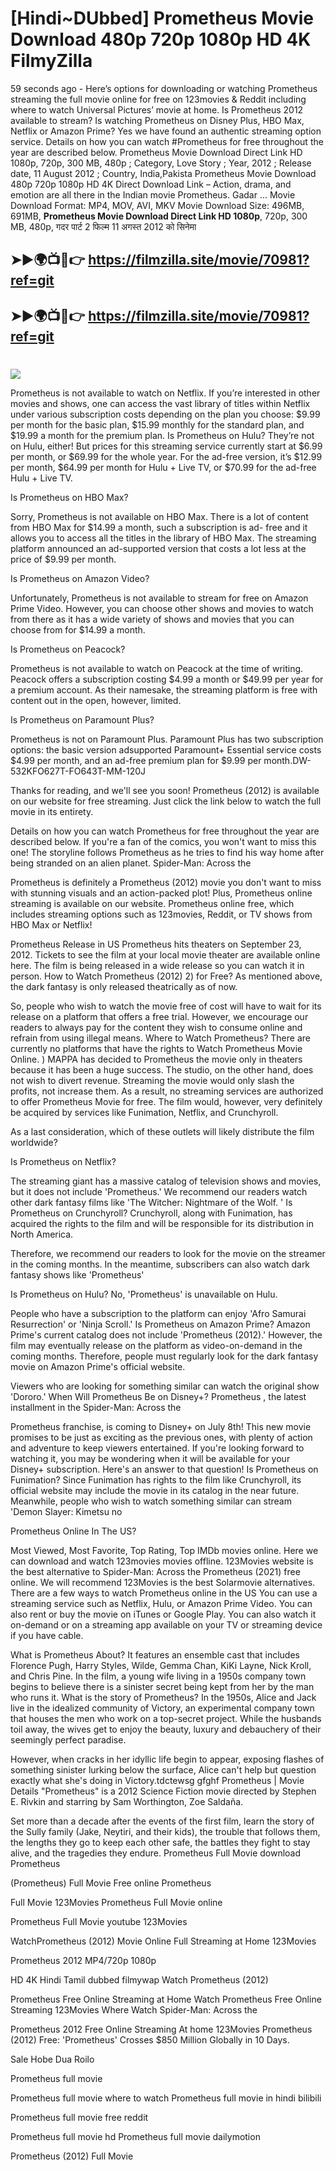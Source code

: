 # [Hindi~DUbbed] Prometheus Movie Download 480p 720p 1080p HD 4K FilmyZilla


59 seconds ago - Here’s options for downloading or watching Prometheus streaming the full movie online for free on 123movies & Reddit including where to watch Universal Pictures’ movie at home. Is Prometheus 2012 available to stream? Is watching Prometheus on Disney Plus, HBO Max, Netflix or Amazon Prime? Yes we have found an authentic streaming option service. Details on how you can watch #Prometheus for free throughout the year are described below. Prometheus Movie Download Direct Link HD 1080p, 720p, 300 MB, 480p ; Category, Love Story ; Year, 2012 ; Release date, 11 August 2012 ; Country, India,Pakista Prometheus Movie Download 480p 720p 1080p HD 4K Direct Download Link – Action, drama, and emotion are all there in the Indian movie Prometheus. Gadar ...
Movie Download Format: MP4, MOV, AVI, MKV
Movie Download Size: 496MB, 691MB, **Prometheus Movie Download Direct Link HD 1080p**, 720p, 300 MB, 480p, गदर पार्ट 2 फिल्म 11 अगस्त 2012 को सिनेमा

## ➤►🌍📺📱👉   https://filmzilla.site/movie/70981?ref=git

## ➤►🌍📺📱👉   https://filmzilla.site/movie/70981?ref=git

#

<img src="https://image.tmdb.org/t/p/w780//vMDdWQuvOjg9yUjMJrNunXq9cmw.jpg" />

Prometheus is not available to watch on Netflix. If you’re interested in other movies and shows, one can access the vast library of titles within Netflix under various subscription costs depending on the plan you choose: $9.99 per month for the basic plan, $15.99 monthly for the standard plan, and $19.99 a month for the premium plan. Is Prometheus on Hulu? They’re not on Hulu, either! But prices for this streaming service currently start at $6.99 per month, or $69.99 for the whole year. For the ad-free version, it’s $12.99 per month, $64.99 per month for Hulu + Live TV, or $70.99 for the ad-free Hulu + Live TV.

Is Prometheus on HBO Max?

Sorry, Prometheus is not available on HBO Max. There is a lot of content from HBO Max for $14.99 a month, such a subscription is ad- free and it allows you to access all the titles in the library of HBO Max. The streaming platform announced an ad-supported version that costs a lot less at the price of $9.99 per month.

Is Prometheus on Amazon Video?

Unfortunately, Prometheus is not available to stream for free on Amazon Prime Video. However, you can choose other shows and movies to watch from there as it has a wide variety of shows and movies that you can choose from for $14.99 a month.

Is Prometheus on Peacock?

Prometheus is not available to watch on Peacock at the time of writing. Peacock offers a subscription costing $4.99 a month or $49.99 per year for a premium account. As their namesake, the streaming platform is free with content out in the open, however, limited.

Is Prometheus on Paramount Plus?

Prometheus is not on Paramount Plus. Paramount Plus has two subscription options: the basic version adsupported Paramount+ Essential service costs $4.99 per month, and an ad-free premium plan for $9.99 per month.DW-532KFO627T-FO643T-MM-120J

Thanks for reading, and we'll see you soon! Prometheus (2012) is available on our website for free streaming. Just click the link below to watch the full movie in its entirety.

Details on how you can watch Prometheus for free throughout the year are described below. If you're a fan of the comics, you won't want to miss this one! The storyline follows Prometheus as he tries to find his way home after being stranded on an alien planet. Spider-Man: Across the

Prometheus is definitely a Prometheus (2012) movie you don't want to miss with stunning visuals and an action-packed plot! Plus, Prometheus online streaming is available on our website. Prometheus online free, which includes streaming options such as 123movies, Reddit, or TV shows from HBO Max or Netflix!

Prometheus Release in US Prometheus hits theaters on September 23, 2012. Tickets to see the film at your local movie theater are available online here. The film is being released in a wide release so you can watch it in person. How to Watch Prometheus (2012) 2) for Free? As mentioned above, the dark fantasy is only released theatrically as of now.

So, people who wish to watch the movie free of cost will have to wait for its release on a platform that offers a free trial. However, we encourage our readers to always pay for the content they wish to consume online and refrain from using illegal means. Where to Watch Prometheus? There are currently no platforms that have the rights to Watch Prometheus Movie Online. ) MAPPA has decided to Prometheus the movie only in theaters because it has been a huge success. The studio, on the other hand, does not wish to divert revenue. Streaming the movie would only slash the profits, not increase them. As a result, no streaming services are authorized to offer Prometheus Movie for free. The film would, however, very definitely be acquired by services like Funimation, Netflix, and Crunchyroll.

As a last consideration, which of these outlets will likely distribute the film worldwide?

Is Prometheus on Netflix?

The streaming giant has a massive catalog of television shows and movies, but it does not include 'Prometheus.' We recommend our readers watch other dark fantasy films like 'The Witcher: Nightmare of the Wolf. ' Is Prometheus on Crunchyroll? Crunchyroll, along with Funimation, has acquired the rights to the film and will be responsible for its distribution in North America.

Therefore, we recommend our readers to look for the movie on the streamer in the coming months. In the meantime, subscribers can also watch dark fantasy shows like 'Prometheus'

Is Prometheus on Hulu? No, 'Prometheus' is unavailable on Hulu.

People who have a subscription to the platform can enjoy 'Afro Samurai Resurrection' or 'Ninja Scroll.' Is Prometheus on Amazon Prime? Amazon Prime's current catalog does not include 'Prometheus (2012).' However, the film may eventually release on the platform as video-on-demand in the coming months. Therefore, people must regularly look for the dark fantasy movie on Amazon Prime's official website.

Viewers who are looking for something similar can watch the original show 'Dororo.' When Will Prometheus Be on Disney+? Prometheus , the latest installment in the Spider-Man: Across the

Prometheus franchise, is coming to Disney+ on July 8th! This new movie promises to be just as exciting as the previous ones, with plenty of action and adventure to keep viewers entertained. If you're looking forward to watching it, you may be wondering when it will be available for your Disney+ subscription. Here's an answer to that question! Is Prometheus on Funimation? Since Funimation has rights to the film like Crunchyroll, its official website may include the movie in its catalog in the near future. Meanwhile, people who wish to watch something similar can stream 'Demon Slayer: Kimetsu no

Prometheus Online In The US?

Most Viewed, Most Favorite, Top Rating, Top IMDb movies online. Here we can download and watch 123movies movies offline. 123Movies website is the best alternative to Spider-Man: Across the Prometheus (2021) free online. We will recommend 123Movies is the best Solarmovie alternatives. There are a few ways to watch Prometheus online in the US You can use a streaming service such as Netflix, Hulu, or Amazon Prime Video. You can also rent or buy the movie on iTunes or Google Play. You can also watch it on-demand or on a streaming app available on your TV or streaming device if you have cable.

What is Prometheus About? It features an ensemble cast that includes Florence Pugh, Harry Styles, Wilde, Gemma Chan, KiKi Layne, Nick Kroll, and Chris Pine. In the film, a young wife living in a 1950s company town begins to believe there is a sinister secret being kept from her by the man who runs it. What is the story of Prometheus? In the 1950s, Alice and Jack live in the idealized community of Victory, an experimental company town that houses the men who work on a top-secret project. While the husbands toil away, the wives get to enjoy the beauty, luxury and debauchery of their seemingly perfect paradise.

However, when cracks in her idyllic life begin to appear, exposing flashes of something sinister lurking below the surface, Alice can't help but question exactly what she's doing in Victory.tdctewsg gfghf Prometheus | Movie Details "Prometheus" is a 2012 Science Fiction movie directed by Stephen E. Rivkin and starring by Sam Worthington, Zoe Saldaña.

Set more than a decade after the events of the first film, learn the story of the Sully family (Jake, Neytiri, and their kids), the trouble that follows them, the lengths they go to keep each other safe, the battles they fight to stay alive, and the tragedies they endure. Prometheus Full Movie download Prometheus

(Prometheus) Full Movie Free online Prometheus

Full Movie 123Movies Prometheus Full Movie online

Prometheus Full Movie youtube 123Movies

WatchPrometheus (2012) Movie Online Full Streaming at Home 123Movies

Prometheus 2012 MP4/720p 1080p

HD 4K Hindi Tamil dubbed filmywap Watch Prometheus (2012)

Prometheus Free Online Streaming at Home Watch Prometheus Free Online Streaming 123Movies Where Watch Spider-Man: Across the

Prometheus 2012 Free Online Streaming At home 123Movies Prometheus (2012) Free: 'Prometheus' Crosses $850 Million Globally in 10 Days.

Sale Hobe Dua Roilo

Prometheus full movie

Prometheus full movie where to watch Prometheus full movie in hindi bilibili

Prometheus full movie free reddit

Prometheus full movie hd Prometheus full movie dailymotion

Prometheus (2012) Full Movie